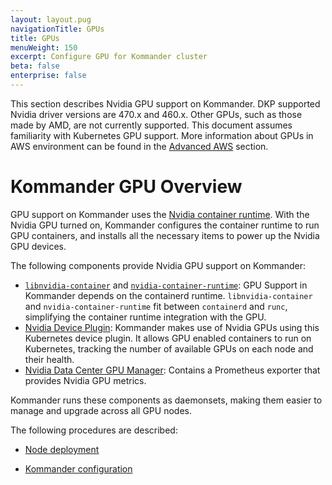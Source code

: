 ```yaml
---
layout: layout.pug
navigationTitle: GPUs
title: GPUs
menuWeight: 150
excerpt: Configure GPU for Kommander cluster
beta: false
enterprise: false
---
```


<!-- markdownlint-disable MD004 MD007 MD025 MD030 -->

This section describes Nvidia GPU support on Kommander. DKP supported Nvidia driver versions are 470.x and 460.x. Other GPUs, such as those made by AMD, are not currently supported. This document assumes familiarity with Kubernetes GPU support. More information about GPUs in AWS environment can be found in the [Advanced AWS](../../../konvoy/2.2/choose-infrastructure/aws/gpu/) section.

# Kommander GPU Overview

GPU support on Kommander uses the [Nvidia container runtime][nvidia_container_runtime].
With the Nvidia GPU turned on, Kommander configures the container runtime to run GPU containers, and installs all the necessary items to power up the Nvidia GPU devices.

The following components provide Nvidia GPU support on Kommander:

- [`libnvidia-container`][libnvidia_container] and [`nvidia-container-runtime`][nvidia_container_runtime]: GPU Support in Kommander depends on the containerd runtime. `libnvidia-container` and `nvidia-container-runtime` fit between `containerd` and `runc`, simplifying the container runtime integration with the GPU.
- [Nvidia Device Plugin][nvidia_k8s_device_plugin]: Kommander makes use of Nvidia GPUs using this Kubernetes device plugin. It allows GPU enabled containers to run on Kubernetes, tracking the number of available GPUs on each node and their health.
- [Nvidia Data Center GPU Manager][nvidia_dcgm]: Contains a Prometheus exporter that provides Nvidia GPU metrics.

Kommander runs these components as daemonsets, making them easier to manage and upgrade across all GPU nodes.

The following procedures are described:

- [Node deployment](./node-deployment)

- [Kommander configuration](./kommander-config)

[libnvidia_container]: https://github.com/NVIDIA/libnvidia-container
[nvidia_container_runtime]: https://github.com/NVIDIA/nvidia-container-runtime
[nvidia_k8s_device_plugin]: https://github.com/NVIDIA/k8s-device-plugin
[nvidia_dcgm]: https://developer.nvidia.com/dcgm
